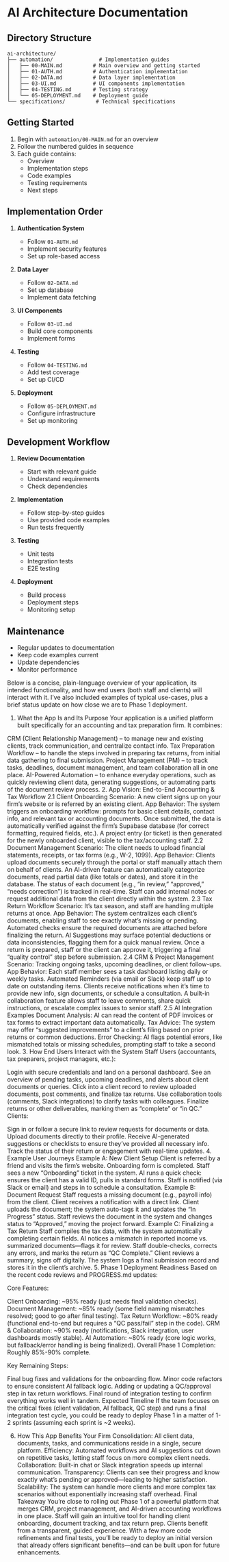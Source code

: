 # AI Architecture Documentation

## Directory Structure
```
ai-architecture/
├── automation/               # Implementation guides
│   ├── 00-MAIN.md          # Main overview and getting started
│   ├── 01-AUTH.md          # Authentication implementation
│   ├── 02-DATA.md          # Data layer implementation
│   ├── 03-UI.md            # UI components implementation
│   ├── 04-TESTING.md       # Testing strategy
│   └── 05-DEPLOYMENT.md    # Deployment guide
└── specifications/          # Technical specifications
```

## Getting Started

1. Begin with `automation/00-MAIN.md` for an overview
2. Follow the numbered guides in sequence
3. Each guide contains:
   - Overview
   - Implementation steps
   - Code examples
   - Testing requirements
   - Next steps

## Implementation Order

1. **Authentication System**
   - Follow `01-AUTH.md`
   - Implement security features
   - Set up role-based access

2. **Data Layer**
   - Follow `02-DATA.md`
   - Set up database
   - Implement data fetching

3. **UI Components**
   - Follow `03-UI.md`
   - Build core components
   - Implement forms

4. **Testing**
   - Follow `04-TESTING.md`
   - Add test coverage
   - Set up CI/CD

5. **Deployment**
   - Follow `05-DEPLOYMENT.md`
   - Configure infrastructure
   - Set up monitoring

## Development Workflow

1. **Review Documentation**
   - Start with relevant guide
   - Understand requirements
   - Check dependencies

2. **Implementation**
   - Follow step-by-step guides
   - Use provided code examples
   - Run tests frequently

3. **Testing**
   - Unit tests
   - Integration tests
   - E2E testing

4. **Deployment**
   - Build process
   - Deployment steps
   - Monitoring setup

## Maintenance

- Regular updates to documentation
- Keep code examples current
- Update dependencies
- Monitor performance

Below is a concise, plain-language overview of your application, its intended functionality, and how end users (both staff and clients) will interact with it. I’ve also included examples of typical use-cases, plus a brief status update on how close we are to Phase 1 deployment.

1. What the App Is and Its Purpose
Your application is a unified platform built specifically for an accounting and tax preparation firm. It combines:

CRM (Client Relationship Management) – to manage new and existing clients, track communication, and centralize contact info.
Tax Preparation Workflow – to handle the steps involved in preparing tax returns, from initial data gathering to final submission.
Project Management (PM) – to track tasks, deadlines, document management, and team collaboration all in one place.
AI-Powered Automation – to enhance everyday operations, such as quickly reviewing client data, generating suggestions, or automating parts of the document review process.
2. App Vision: End-to-End Accounting & Tax Workflow
2.1 Client Onboarding
Scenario: A new client signs up on your firm’s website or is referred by an existing client.
App Behavior:
The system triggers an onboarding workflow: prompts for basic client details, contact info, and relevant tax or accounting documents.
Once submitted, the data is automatically verified against the firm’s Supabase database (for correct formatting, required fields, etc.).
A project entry (or ticket) is then generated for the newly onboarded client, visible to the tax/accounting staff.
2.2 Document Management
Scenario: The client needs to upload financial statements, receipts, or tax forms (e.g., W-2, 1099).
App Behavior:
Clients upload documents securely through the portal or staff manually attach them on behalf of clients.
An AI-driven feature can automatically categorize documents, read partial data (like totals or dates), and store it in the database.
The status of each document (e.g., “in review,” “approved,” “needs correction”) is tracked in real-time.
Staff can add internal notes or request additional data from the client directly within the system.
2.3 Tax Return Workflow
Scenario: It’s tax season, and staff are handling multiple returns at once.
App Behavior:
The system centralizes each client’s documents, enabling staff to see exactly what’s missing or pending.
Automated checks ensure the required documents are attached before finalizing the return.
AI Suggestions may surface potential deductions or data inconsistencies, flagging them for a quick manual review.
Once a return is prepared, staff or the client can approve it, triggering a final “quality control” step before submission.
2.4 CRM & Project Management
Scenario: Tracking ongoing tasks, upcoming deadlines, or client follow-ups.
App Behavior:
Each staff member sees a task dashboard listing daily or weekly tasks.
Automated Reminders (via email or Slack) keep staff up to date on outstanding items.
Clients receive notifications when it’s time to provide new info, sign documents, or schedule a consultation.
A built-in collaboration feature allows staff to leave comments, share quick instructions, or escalate complex issues to senior staff.
2.5 AI Integration Examples
Document Analysis: AI can read the content of PDF invoices or tax forms to extract important data automatically.
Tax Advice: The system may offer “suggested improvements” to a client’s filing based on prior returns or common deductions.
Error Checking: AI flags potential errors, like mismatched totals or missing schedules, prompting staff to take a second look.
3. How End Users Interact with the System
Staff Users (accountants, tax preparers, project managers, etc.):

Login with secure credentials and land on a personal dashboard.
See an overview of pending tasks, upcoming deadlines, and alerts about client documents or queries.
Click into a client record to review uploaded documents, post comments, and finalize tax returns.
Use collaboration tools (comments, Slack integrations) to clarify tasks with colleagues.
Finalize returns or other deliverables, marking them as “complete” or “in QC.”
Clients:

Sign in or follow a secure link to review requests for documents or data.
Upload documents directly to their profile.
Receive AI-generated suggestions or checklists to ensure they’ve provided all necessary info.
Track the status of their return or engagement with real-time updates.
4. Example User Journeys
Example A: New Client Setup
Client is referred by a friend and visits the firm’s website.
Onboarding form is completed.
Staff sees a new “Onboarding” ticket in the system.
AI runs a quick check: ensures the client has a valid ID, pulls in standard forms.
Staff is notified (via Slack or email) and steps in to schedule a consultation.
Example B: Document Request
Staff requests a missing document (e.g., payroll info) from the client.
Client receives a notification with a direct link.
Client uploads the document; the system auto-tags it and updates the “In Progress” status.
Staff reviews the document in the system and changes status to “Approved,” moving the project forward.
Example C: Finalizing a Tax Return
Staff compiles the tax data, with the system automatically completing certain fields.
AI notices a mismatch in reported income vs. summarized documents—flags it for review.
Staff double-checks, corrects any errors, and marks the return as “QC Complete.”
Client reviews a summary, signs off digitally.
The system logs a final submission record and stores it in the client’s archive.
5. Phase 1 Deployment Readiness
Based on the recent code reviews and PROGRESS.md updates:

Core Features:

Client Onboarding: ~95% ready (just needs final validation checks).
Document Management: ~85% ready (some field naming mismatches resolved; good to go after final testing).
Tax Return Workflow: ~80% ready (functional end-to-end but requires a “QC pass/fail” step in the code).
CRM & Collaboration: ~90% ready (notifications, Slack integration, user dashboards mostly stable).
AI Automation: ~80% ready (core logic works, but fallback/error handling is being finalized).
Overall Phase 1 Completion: Roughly 85%-90% complete.

Key Remaining Steps:

Final bug fixes and validations for the onboarding flow.
Minor code refactors to ensure consistent AI fallback logic.
Adding or updating a QC/approval step in tax return workflows.
Final round of integration testing to confirm everything works well in tandem.
Expected Timeline
If the team focuses on the critical fixes (client validation, AI fallback, QC step) and runs a final integration test cycle, you could be ready to deploy Phase 1 in a matter of 1-2 sprints (assuming each sprint is ~2 weeks).

6. How This App Benefits Your Firm
Consolidation: All client data, documents, tasks, and communications reside in a single, secure platform.
Efficiency: Automated workflows and AI suggestions cut down on repetitive tasks, letting staff focus on more complex client needs.
Collaboration: Built-in chat or Slack integration speeds up internal communication.
Transparency: Clients can see their progress and know exactly what’s pending or approved—leading to higher satisfaction.
Scalability: The system can handle more clients and more complex tax scenarios without exponentially increasing staff overhead.
Final Takeaway
You’re close to rolling out Phase 1 of a powerful platform that merges CRM, project management, and AI-driven accounting workflows in one place. Staff will gain an intuitive tool for handling client onboarding, document tracking, and tax return prep. Clients benefit from a transparent, guided experience. With a few more code refinements and final tests, you’ll be ready to deploy an initial version that already offers significant benefits—and can be built upon for future enhancements.